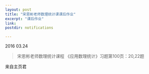 ```yaml
---
layout: post
title: "宋恩彬老师数理统计课课后作业"
excerpt: "课后作业"
link: 
postdir: notifications

---
```



2016 03.24

> 宋恩彬老师数理统计课程
>《应用数理统计》习题第100页：20,22题

来自主页君
